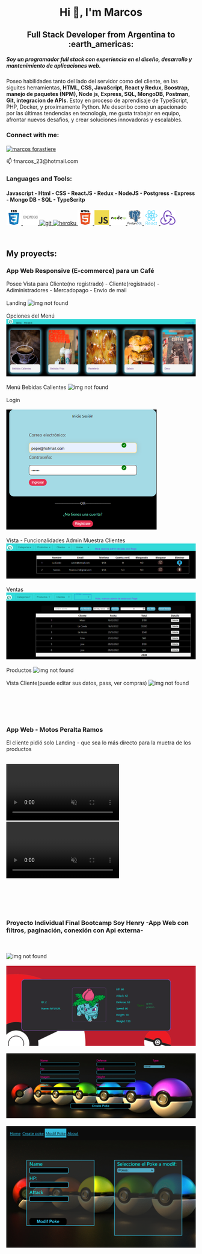
<h1 align="center">Hi 👋, I'm Marcos</h1>
<h2 align="center">Full Stack Developer from Argentina to :earth_americas:</h2>
<h5>Soy un programador full stack con experiencia en el diseño, desarrollo y mantenimiento de aplicaciones web.</h5>
<p>Poseo habilidades tanto del lado del servidor como del cliente, en las siguites herramientas, <b>HTML, CSS, JavaScript, React y Redux, Boostrap, manejo de paquetes (NPM), Node js, Express, SQL, MongoDB, Postman, Git, integracion de APIs.</b>
Estoy en proceso de aprendisaje de TypeScript, PHP, Docker, y proximamente Python.
Me describo como un apacionado por las últimas tendencias en tecnología, me gusta trabajar en equipo, afrontar nuevos desafios, y crear soluciones innovadoras y escalables.</p>

<h3 align="left">Connect with me:</h3>
<p align="left">
<a href="https://www.linkedin.com/in/marcos-forastiere-9b238328" target="blank"><img align="center" src="https://raw.githubusercontent.com/rahuldkjain/github-profile-readme-generator/master/src/images/icons/Social/linked-in-alt.svg" alt="marcos forastiere" height="30" width="40" /></a>
</p>
<p>📫 fmarcos_23@hotmail.com</p>

<h3 align="left">Languages and Tools:</h3>
<h4 align="left">Javascript - Html - CSS - ReactJS - Redux - NodeJS - Postgress - Express - Mongo DB - SQL - TypeScritp</h4>
<p align="left"> <a href="https://www.w3schools.com/css/" target="_blank" rel="noreferrer"> <img src="https://raw.githubusercontent.com/devicons/devicon/master/icons/css3/css3-original-wordmark.svg" alt="css3" width="40" height="40"/> </a> <a href="https://expressjs.com" target="_blank" rel="noreferrer"> <img src="https://raw.githubusercontent.com/devicons/devicon/master/icons/express/express-original-wordmark.svg" alt="express" width="40" height="40"/> </a> <a href="https://git-scm.com/" target="_blank" rel="noreferrer"> <img src="https://www.vectorlogo.zone/logos/git-scm/git-scm-icon.svg" alt="git" width="40" height="40"/> </a> <a href="https://heroku.com" target="_blank" rel="noreferrer"> <img src="https://www.vectorlogo.zone/logos/heroku/heroku-icon.svg" alt="heroku" width="40" height="40"/> </a> <a href="https://www.w3.org/html/" target="_blank" rel="noreferrer"> <img src="https://raw.githubusercontent.com/devicons/devicon/master/icons/html5/html5-original-wordmark.svg" alt="html5" width="40" height="40"/> </a> <a href="https://developer.mozilla.org/en-US/docs/Web/JavaScript" target="_blank" rel="noreferrer"> <img src="https://raw.githubusercontent.com/devicons/devicon/master/icons/javascript/javascript-original.svg" alt="javascript" width="40" height="40"/> </a> <a href="https://nodejs.org" target="_blank" rel="noreferrer"> <img src="https://raw.githubusercontent.com/devicons/devicon/master/icons/nodejs/nodejs-original-wordmark.svg" alt="nodejs" width="40" height="40"/> </a> <a href="https://www.postgresql.org" target="_blank" rel="noreferrer"> <img src="https://raw.githubusercontent.com/devicons/devicon/master/icons/postgresql/postgresql-original-wordmark.svg" alt="postgresql" width="40" height="40"/> </a> <a href="https://reactjs.org/" target="_blank" rel="noreferrer"> <img src="https://raw.githubusercontent.com/devicons/devicon/master/icons/react/react-original-wordmark.svg" alt="react" width="40" height="40"/> </a> <a href="https://redux.js.org" target="_blank" rel="noreferrer"> <img src="https://raw.githubusercontent.com/devicons/devicon/master/icons/redux/redux-original.svg" alt="redux" width="40" height="40"/> </a> </p>

&nbsp;

## My proyects:
<h3>App Web Responsive (E-commerce) para un Café</h3>
<span>Posee Vista para Cliente(no registrado) - Cliente(registrado) - Adiministradores - Mercadopago - Envio de mail</span>
<br></br>
<span>Landing</span>
<img src="./fotos/Landing.jpg" alt="img not found" />
<br></br>
<span>Opciones del Menú</span>
<img src="./fotos/menuElven.jpg"  alt="img not found"/>
<br></br>
<span>Menú Bebidas Calientes</span>
<img src="./fotos/imagenMenu.jpg"  alt="img not found"/>
<br></br>
<span>Login</span><br></br>
<img src="./fotos/loginElven.jpg"  alt="img not found" width="400px" higth="300px"/>
<br></br>
<span>Vista - Funcionalidades Admin</span>
<span>Muestra Clientes</span>
<img src="./fotos/muestraClientes.jpg"  alt="img not found"/>
<br></br>
<span>Ventas</span>
<img src="./fotos/ventas.jpg"  alt="img not found"/>
<br></br>
<span>Productos</span>
<img src="./fotos/productos.jpg"  alt="img not found"/>
<br></br>
<span>Vista Cliente(puede editar sus datos, pass, ver compras)</span>
<img src="./fotos/productos.jpg"  alt="img not found"/>

<br></br>
<br></br>
<h3>App Web - Motos Peralta Ramos </h3>
<span>El cliente pidió solo Landing - que sea lo más directo para la muetra de los productos</span>
<br></br>

<video src="./fotos/mpr1.mp4" controls autoplay loop muted ></video>
<video src="./fotos/mpr2.mp4" controls autoplay loop muted ></video>

<br></br>
<br></br>
<h3>Proyecto Individual Final Bootcamp Soy Henry -App Web con filtros, paginación, conexión con Api externa-</h3>
<br></br>
<img src="./fotos/pok1.jpg" alt="img not found" />
<br></br>
<img src="./fotos/poke2.jpg" alt="img not found" />
<br></br>
<img src="./fotos/poke3.jpg" alt="img not found" />
<br></br>
<img src="./fotos/poke4.jpg" alt="img not found" />